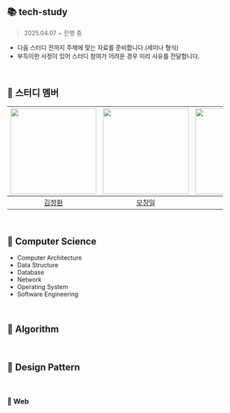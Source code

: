 ## 📚 tech-study
> 2025.04.07 ~ 진행 중
* 다음 스터디 전까지 주제에 맞는 자료를 준비합니다.(세미나 형식)
* 부득이한 사정이 있어 스터디 참여가 어려운 경우 미리 사유를 전달합니다.

<br>

## 👥 스터디 멤버
|<img src="https://avatars.githubusercontent.com/u/51739985?v=4" width="200"> | <img src="https://avatars.githubusercontent.com/u/80297348?v=4" width="200"> | <img src="https://avatars.githubusercontent.com/u/56255240?v=4" width="200"> | <img src="https://avatars.githubusercontent.com/u/44528897?v=4" width="200"> | <img src="https://avatars.githubusercontent.com/u/86533373?v=4" width="200"> | <img src="https://avatars.githubusercontent.com/u/156633780?v=4" width="200"> |
|:--:|:--:|:--:|:--:|:--:|:--:|
|[김정환](https://github.com/hwan20202) | [모창일](https://github.com/mochangil)| [이제윤](https://github.com/wpdbs1229) | [이지은](https://github.com/Jieun714)|[진종환](https://github.com/Jieun714)| [최세은](https://github.com/CuteSeeun)|

<br>

## **📌 Computer Science**
- Computer Architecture
- Data Structure
- Database
- Network
- Operating System
- Software Engineering

  
<br>

## **📌 Algorithm**

<br>

## **📌 Design Pattern**

<br>

### **📌 Web**
